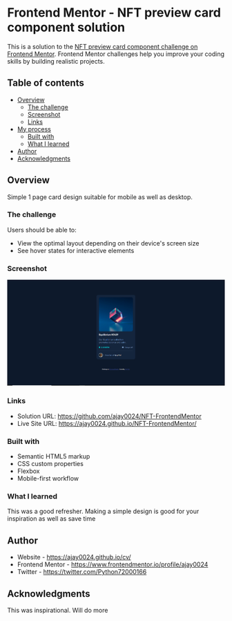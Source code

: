 # Frontend Mentor - NFT preview card component solution

This is a solution to the [NFT preview card component challenge on Frontend Mentor](https://www.frontendmentor.io/challenges/nft-preview-card-component-SbdUL_w0U). Frontend Mentor challenges help you improve your coding skills by building realistic projects.

## Table of contents

- [Overview](#overview)
  - [The challenge](#the-challenge)
  - [Screenshot](#screenshot)
  - [Links](#links)
- [My process](#my-process)
  - [Built with](#built-with)
  - [What I learned](#what-i-learned)
- [Author](#author)
- [Acknowledgments](#acknowledgments)


## Overview
Simple 1 page card design suitable for mobile as well as desktop.

### The challenge

Users should be able to:

- View the optimal layout depending on their device's screen size
- See hover states for interactive elements

### Screenshot

![](./screenshots/ss1.png)



### Links

- Solution URL: https://github.com/ajay0024/NFT-FrontendMentor
- Live Site URL: https://ajay0024.github.io/NFT-FrontendMentor/


### Built with

- Semantic HTML5 markup
- CSS custom properties
- Flexbox
- Mobile-first workflow


### What I learned
This was a good refresher. Making a simple design is good for your inspiration as well as save time



## Author

- Website - https://ajay0024.github.io/cv/
- Frontend Mentor - https://www.frontendmentor.io/profile/ajay0024
- Twitter - https://twitter.com/Python72000166

## Acknowledgments

This was inspirational. Will do more
